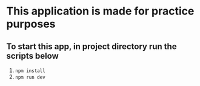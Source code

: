 # This application is made for practice purposes
## To start this app, in project directory run the scripts below
1. `npm install `
2. `npm run dev`

